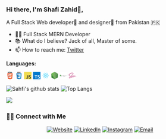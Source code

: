 
### Hi there, I'm Shafi Zahid👦,
A Full Stack Web developer🎯 and designer🌈 from Pakistan 🇵🇰

- 👨‍💻 Full Stack MERN Developer
- 📚 What do I believe? Jack of all, Master of some.
- 📫 How to reach me: [Twitter](https://twitter.com/ishafizahid)

**Languages:**  

<code><img height="20" src="https://raw.githubusercontent.com/github/explore/80688e429a7d4ef2fca1e82350fe8e3517d3494d/topics/html/html.png"></code>
<code><img height="20" src="https://raw.githubusercontent.com/github/explore/80688e429a7d4ef2fca1e82350fe8e3517d3494d/topics/css/css.png"></code>
<code><img height="20" src="https://raw.githubusercontent.com/github/explore/80688e429a7d4ef2fca1e82350fe8e3517d3494d/topics/javascript/javascript.png"></code>
<code><img height="20" src="https://raw.githubusercontent.com/github/explore/80688e429a7d4ef2fca1e82350fe8e3517d3494d/topics/typescript/typescript.png"></code>
<code><img height="20" src="https://raw.githubusercontent.com/github/explore/80688e429a7d4ef2fca1e82350fe8e3517d3494d/topics/react/react.png"></code>
<code><img height="20" src="https://raw.githubusercontent.com/github/explore/80688e429a7d4ef2fca1e82350fe8e3517d3494d/topics/nodejs/nodejs.png"></code>
<code><img height="20" src="https://raw.githubusercontent.com/github/explore/80688e429a7d4ef2fca1e82350fe8e3517d3494d/topics/mongodb/mongodb.png"></code>
<code><img height="20" src="https://raw.githubusercontent.com/github/explore/80688e429a7d4ef2fca1e82350fe8e3517d3494d/topics/sass/sass.png"></code>

![Sahfi's github stats](https://github-readme-stats.vercel.app/api?username=shafizahid&theme=tokyonight&show_icons=true&hide=["issues"])
![Top Langs](https://github-readme-stats.vercel.app/api/top-langs/?username=shafizahid&theme=tokyonight&layout=compact)

![](https://komarev.com/ghpvc/?username=shafizahid)

<h3> 🤝🏻 Connect with Me </h3>

<p align="center">
 <a href="https://www.shafizahid.com/" target="_blank"><img alt="Website" src="https://img.shields.io/badge/Website-www.shafizahid.com-blue?style=flat-square&logo=google-chrome"></a>
<a href="https://www.linkedin.com/in/shafizahid" target="_blank"><img alt="LinkedIn" src="https://img.shields.io/badge/LinkedIn-Shafi%20Zahid-blue?style=flat-square&logo=linkedin"></a>
<a href="https://www.instagram.com/shafizahidd/" target="_blank"><img alt="Instagram" src="https://img.shields.io/badge/Instagram-shafi.vo-blue?style=flat-square&logo=instagram"></a>
<a href="mailto:ishafizahid@gmail.com"><img alt="Email" src="https://img.shields.io/badge/Email-ishafizahid@gmail.com-blue?style=flat-square&logo=gmail"></a>
</p>

 <!--⭐️ From [Shafi Zahid](https://github.com/shafizahid)-->

